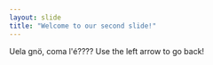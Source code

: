 ```yaml
---
layout: slide
title: "Welcome to our second slide!"
---
```

Uela gnö, coma l'é????
Use the left arrow to go back!
